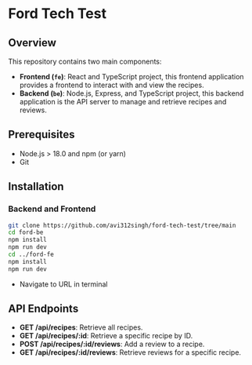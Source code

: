 # Ford Tech Test

## Overview

This repository contains two main components:

- **Frontend (`fe`)**: React and TypeScript project, this frontend application provides a frontend to interact with and view the recipes.
- **Backend (`be`)**: Node.js, Express, and TypeScript project, this backend application is the API server to manage and retrieve recipes and reviews.

## Prerequisites

- Node.js > 18.0 and npm (or yarn)
- Git

## Installation

### Backend and Frontend 

   ```bash
   git clone https://github.com/avi312singh/ford-tech-test/tree/main
   cd ford-be
   npm install
   npm run dev
   cd ../ford-fe
   npm install
   npm run dev
   ```
   - Navigate to URL in terminal

## API Endpoints
- **GET /api/recipes**: Retrieve all recipes.
- **GET /api/recipes/:id**: Retrieve a specific recipe by ID.
- **POST /api/recipes/:id/reviews**: Add a review to a recipe.
- **GET /api/recipes/:id/reviews**: Retrieve reviews for a specific recipe.
